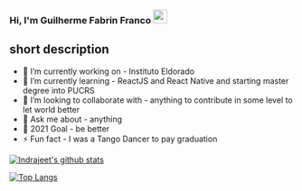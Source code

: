 ### Hi, I'm Guilherme Fabrin Franco <img src="https://media.giphy.com/media/hvRJCLFzcasrR4ia7z/giphy.gif" width="25px">

## short description
- 🔭 I’m currently working on - Instituto Eldorado
- 🌱 I’m currently learning - ReactJS and React Native and starting master degree into PUCRS
- 👯 I’m looking to collaborate with - anything to contribute in some level to let world better
- 💬 Ask me about - anything
- 🥅 2021 Goal - be better
- ⚡ Fun fact - I was a Tango Dancer to pay graduation

[![Indrajeet's github stats](https://github-readme-stats.vercel.app/api?username=guifabrin&count_private=true&include_all_commits=true&theme=radical)](https://www.linkedin.com/in/guifabrin/)

[![Top Langs](https://github-readme-stats.vercel.app/api/top-langs/?username=guifabrin&langs_count=100&layout=compact&v=4)](https://github.com/guifabrin/github-readme-stats)
